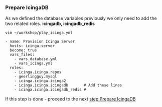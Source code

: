 ### Prepare IcingaDB

As we defined the database variables previously we only need to add the two related roles.
**icingadb, icingadb_redis**

```
vim ~/workshop/play_icinga.yml

- name: Provision Icinga Server
  hosts: icinga-server
  become: true
  vars_files:
    - vars_database.yml
    - vars_icinga.yml
  roles:
    - icinga.icinga.repos
    - geerlingguy.mysql
    - icinga.icinga.icinga2
    - icinga.icinga.icingadb       # Add these lines
    - icinga.icinga.icingadb_redis #
```

If this step is done - proceed to the next [step Prepare IcingaDB](docs/07-prepare-icingaweb2.md)
